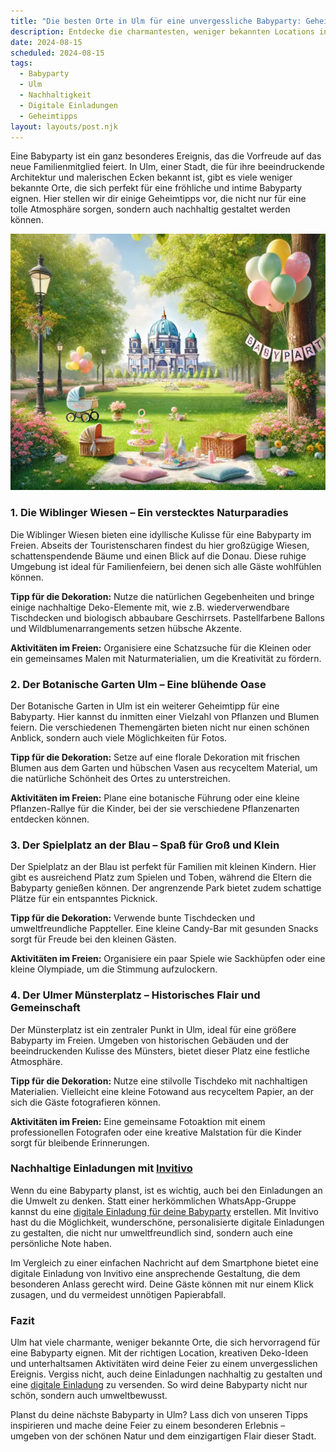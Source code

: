 ```yaml
---
title: "Die besten Orte in Ulm für eine unvergessliche Babyparty: Geheimtipps und nachhaltige Ideen"
description: Entdecke die charmantesten, weniger bekannten Locations in Ulm für eine unvergessliche Babyparty, inklusive nachhaltiger Dekorationstipps und personalisierten digitalen Einladungen.
date: 2024-08-15
scheduled: 2024-08-15
tags:
  - Babyparty
  - Ulm
  - Nachhaltigkeit
  - Digitale Einladungen
  - Geheimtipps
layout: layouts/post.njk
---
```


Eine Babyparty ist ein ganz besonderes Ereignis, das die Vorfreude auf das neue Familienmitglied feiert. In Ulm, einer Stadt, die für ihre beeindruckende Architektur und malerischen Ecken bekannt ist, gibt es viele weniger bekannte Orte, die sich perfekt für eine fröhliche und intime Babyparty eignen. Hier stellen wir dir einige Geheimtipps vor, die nicht nur für eine tolle Atmosphäre sorgen, sondern auch nachhaltig gestaltet werden können.

![Babyparty im Park](/img/picnic-park.webp)

### 1. **Die Wiblinger Wiesen – Ein verstecktes Naturparadies**

Die Wiblinger Wiesen bieten eine idyllische Kulisse für eine Babyparty im Freien. Abseits der Touristenscharen findest du hier großzügige Wiesen, schattenspendende Bäume und einen Blick auf die Donau. Diese ruhige Umgebung ist ideal für Familienfeiern, bei denen sich alle Gäste wohlfühlen können.

**Tipp für die Dekoration:** Nutze die natürlichen Gegebenheiten und bringe einige nachhaltige Deko-Elemente mit, wie z.B. wiederverwendbare Tischdecken und biologisch abbaubare Geschirrsets. Pastellfarbene Ballons und Wildblumenarrangements setzen hübsche Akzente.

**Aktivitäten im Freien:** Organisiere eine Schatzsuche für die Kleinen oder ein gemeinsames Malen mit Naturmaterialien, um die Kreativität zu fördern.

### 2. **Der Botanische Garten Ulm – Eine blühende Oase**

Der Botanische Garten in Ulm ist ein weiterer Geheimtipp für eine Babyparty. Hier kannst du inmitten einer Vielzahl von Pflanzen und Blumen feiern. Die verschiedenen Themengärten bieten nicht nur einen schönen Anblick, sondern auch viele Möglichkeiten für Fotos.

**Tipp für die Dekoration:** Setze auf eine florale Dekoration mit frischen Blumen aus dem Garten und hübschen Vasen aus recyceltem Material, um die natürliche Schönheit des Ortes zu unterstreichen.

**Aktivitäten im Freien:** Plane eine botanische Führung oder eine kleine Pflanzen-Rallye für die Kinder, bei der sie verschiedene Pflanzenarten entdecken können.

### 3. **Der Spielplatz an der Blau – Spaß für Groß und Klein**

Der Spielplatz an der Blau ist perfekt für Familien mit kleinen Kindern. Hier gibt es ausreichend Platz zum Spielen und Toben, während die Eltern die Babyparty genießen können. Der angrenzende Park bietet zudem schattige Plätze für ein entspanntes Picknick.

**Tipp für die Dekoration:** Verwende bunte Tischdecken und umweltfreundliche Pappteller. Eine kleine Candy-Bar mit gesunden Snacks sorgt für Freude bei den kleinen Gästen.

**Aktivitäten im Freien:** Organisiere ein paar Spiele wie Sackhüpfen oder eine kleine Olympiade, um die Stimmung aufzulockern.

### 4. **Der Ulmer Münsterplatz – Historisches Flair und Gemeinschaft**

Der Münsterplatz ist ein zentraler Punkt in Ulm, ideal für eine größere Babyparty im Freien. Umgeben von historischen Gebäuden und der beeindruckenden Kulisse des Münsters, bietet dieser Platz eine festliche Atmosphäre.

**Tipp für die Dekoration:** Nutze eine stilvolle Tischdeko mit nachhaltigen Materialien. Vielleicht eine kleine Fotowand aus recyceltem Papier, an der sich die Gäste fotografieren können.

**Aktivitäten im Freien:** Eine gemeinsame Fotoaktion mit einem professionellen Fotografen oder eine kreative Malstation für die Kinder sorgt für bleibende Erinnerungen.

### **Nachhaltige Einladungen mit [Invitivo](https://invitivo.com/create)**

Wenn du eine Babyparty planst, ist es wichtig, auch bei den Einladungen an die Umwelt zu denken. Statt einer herkömmlichen WhatsApp-Gruppe kannst du eine [digitale Einladung für deine Babyparty](https://invitivo.com/) erstellen. Mit Invitivo hast du die Möglichkeit, wunderschöne, personalisierte digitale Einladungen zu gestalten, die nicht nur umweltfreundlich sind, sondern auch eine persönliche Note haben.

Im Vergleich zu einer einfachen Nachricht auf dem Smartphone bietet eine digitale Einladung von Invitivo eine ansprechende Gestaltung, die dem besonderen Anlass gerecht wird. Deine Gäste können mit nur einem Klick zusagen, und du vermeidest unnötigen Papierabfall.

### **Fazit**

Ulm hat viele charmante, weniger bekannte Orte, die sich hervorragend für eine Babyparty eignen. Mit der richtigen Location, kreativen Deko-Ideen und unterhaltsamen Aktivitäten wird deine Feier zu einem unvergesslichen Ereignis. Vergiss nicht, auch deine Einladungen nachhaltig zu gestalten und eine [digitale Einladung](https://invitivo.com) zu versenden. So wird deine Babyparty nicht nur schön, sondern auch umweltbewusst.

Planst du deine nächste Babyparty in Ulm? Lass dich von unseren Tipps inspirieren und mache deine Feier zu einem besonderen Erlebnis – umgeben von der schönen Natur und dem einzigartigen Flair dieser Stadt.
